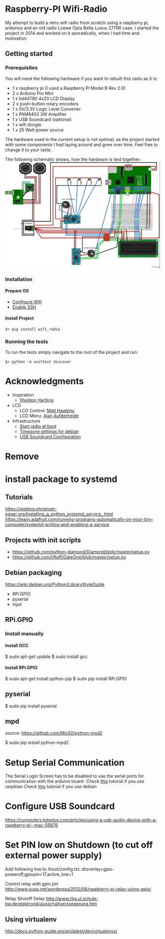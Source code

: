 # Raspberry-PI Wifi-Radio
My attempt to build a retro wifi radio from scratch using a raspberry pi, arduinos and an old radio Loewe Opta Bella-Luxus 2711W case. I started the project in 2014 and worked on it sporadically, when I had time and motivation.

## Getting started
### Prerequisites
You will need the following hardware if you want to rebuilt this radio as it is:
* 1 x raspberry pi (I used a Raspberry Pi Model B Rev 2.0)
* 2 x Arduino Pro Mini
* 1 x hd44780 4x20 LCD Display
* 2 x push-button rotary encoders
* 1 x 5V/3.3V Logic Level Converter
* 1 x PAM8403 3W Amplifier
* 1 x USB Soundcard (optional)
* 1 x wifi dongle
* 1 x 25 Watt power source

The hardware used in the current setup is not optimal, as the project started with some components I had laying around and grew over time. Feel free to change it to your taste.

The following schematic shows, how the hardware is tied together:
![Radio schematic](docs/Wifi_Radio_Wiring_Steckplatine.jpg?raw=true "Radio schematic")

### Installation

#### Prepare OS
* [Configure Wifi](https://www.raspberrypi.org/documentation/configuration/wireless/wireless-cli.md)
* [Enable SSH](https://www.raspberrypi.org/documentation/remote-access/ssh/)

#### Install Project

    $> pip install wifi_radio

### Running the tests
To run the tests simply navigate to the root of the project and run:

    $> python -m unittest discover

# Acknowledgments
* Inspiration
  * [Sheldon Hartling](http://usualpanic.com/2013/05/raspberry-pi-internet-radio/)
* LCD
  * LCD Control: [Matt Hawkins](http://www.raspberrypi-spy.co.uk/2012/08/20x4-lcd-module-control-using-python/)
  * LCD Menu: [Alan Aufderheide](https://github.com/aufder/RaspberryPiLcdMenu/blob/master/lcdmenu.py)
* Infrastructure
  * [Start radio at boot](https://www.raspberrypi-spy.co.uk/2015/10/how-to-autorun-a-python-script-on-boot-using-systemd/)
  * [Timezone settings for debian](https://d0m.me/2008/07/21/debian-linux-zeitzone-und-uhr-umstellen-deutschlandgermany/)
  * [USB Soundcard Configuration](https://computers.tutsplus.com/articles/using-a-usb-audio-device-with-a-raspberry-pi--mac-55876)


# Remove

# install package to systemd
## Tutorials
https://weblog.christoph-egger.org/Installing_a_python_systemd_service_.html
https://learn.adafruit.com/running-programs-automatically-on-your-tiny-computer/systemd-writing-and-enabling-a-service

## Projects with init scripts
* https://github.com/python-diamond/Diamond/blob/master/setup.py
* https://github.com/liftoff/GateOne/blob/master/setup.py

## Debian packaging
https://wiki.debian.org/Python/LibraryStyleGuide

- RPi.GPIO
- pyserial
- mpd

## RPi.GPIO

### Install manually
#### Install GCC
$ sudo apt-get update
$ sudo install gcc

#### Install RPi.GPIO
$ sudo apt-get install python-pip 
$ sudo pip install RPi.GPIO

## pyserial
$ sudo pip install pyserial

## mpd
source: https://github.com/Mic92/python-mpd2

$ sudo pip install python-mpd2

# Setup Serial Communication
The Serial Login Screen has to be disabled to use the serial ports for communication with the arduino board-
Check [this](http://www.instructables.com/id/Read-and-write-from-serial-port-with-Raspberry-Pi/) tutorial if you use raspbian
Check [this](http://www.hobbytronics.co.uk/raspberry-pi-serial-port) tutorial if you use debian


# Configure USB Soundcard
https://computers.tutsplus.com/articles/using-a-usb-audio-device-with-a-raspberry-pi--mac-55876

# Set PIN low on Shutdown (to cut off external power supply)
Add following line to /boot/config.txt:
dtoverlay=gpio-poweroff,gpiopin=17,active_low=1

Control relay with gpio pin
http://www.susa.net/wordpress/2012/06/raspberry-pi-relay-using-gpio/

Relay Shutoff Delay
http://www.rbg.ul.schule-bw.de/elektronik/ausschaltverzoegerung.htm

## Using virtualenv
http://docs.python-guide.org/en/latest/dev/virtualenvs/